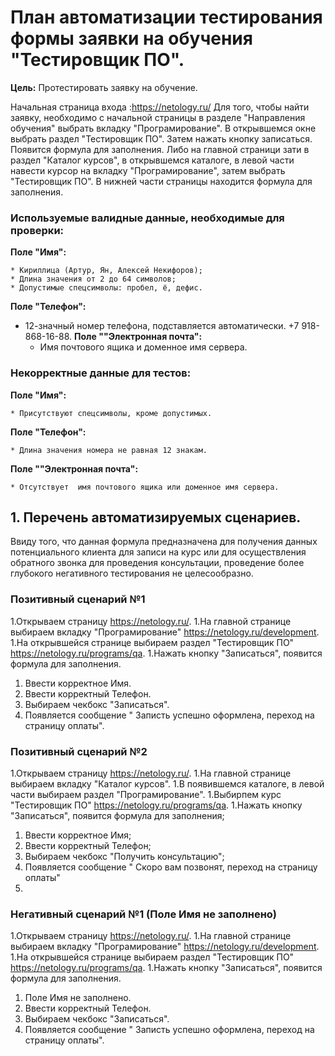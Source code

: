 # План автоматизации тестирования формы заявки на обучения "Тестировщик ПО".
**Цель:** Протестировать заявку на обучение.

Начальная страница входа :https://netology.ru/
Для того, чтобы найти заявку, необходимо с начальной страницы в разделе "Направления обучения" выбрать вкладку "Програмирование". В открывшемся окне выбрать раздел "Тестировщик ПО". Затем нажать кнопку записаться. Появится формула для заполнения. 
Либо на главной страници зати в раздел "Каталог курсов", в открывшемся каталоге, в левой части навести курсор на вкладку "Програмирование", затем выбрать "Тестировщик ПО". В нижней части страницы находится формула для заполнения.  

### Используемые валидные данные, необходимые для проверки:
**Поле "Имя":**

    * Кириллица (Артур, Ян, Алексей Некифоров);
    * Длина значения от 2 до 64 символов;
    * Допустимые спецсимволы: пробел, ё, дефис.   
**Поле "Телефон":**

* 12-значный номер телефона, подставляется автоматически. +7 918-868-16-88. 
**Поле ""Электронная почта":**
    * Имя почтового ящика и доменное имя сервера.
     
### Некорректные данные для тестов:
**Поле "Имя":**

    * Присутствуют спецсимволы, кроме допустимых.
**Поле "Телефон":**

    * Длина значения номера не равная 12 знакам.   
**Поле ""Электронная почта":**

    * Отсутствует  имя почтового ящика или доменное имя сервера.
## 1. Перечень автоматизируемых сценариев.
 Ввиду того, что данная формула предназначена для получения данных потенциального клиента для записи на курс или для осуществления обратного звонка для проведения консультации,  проведение более глубокого негативного тестирования не целесообразно. 
### Позитивный сценарий №1

1.Открываем страницу https://netology.ru/.
1.На главной странице выбираем вкладку "Програмирование" https://netology.ru/development.
1.На открывшейся странице выбираем раздел "Тестировщик ПО" https://netology.ru/programs/qa.
1.Нажать кнопку "Записаться", появится формула для заполнения.
1. Ввести корректное Имя.
1. Ввести корректный Телефон.
1. Выбираем чекбокс "Записаться".
1. Появляется сообщение " Записть успешно оформлена, переход на страницу оплаты".

### Позитивный сценарий №2

1.Открываем страницу https://netology.ru/.
1.На главной странице выбираем вкладку "Каталог курсов".
1.В появившемся каталоге, в левой части выбираем раздел "Програмирование".
1.Выбирпем курс "Тестировщик ПО" https://netology.ru/programs/qa.
1.Нажать кнопку "Записаться", появится формула для заполнения;
1. Ввести корректное Имя;
1. Ввести корректный Телефон;
1. Выбираем чекбокс "Получить консультацию";
1. Появляется сообщение " Скоро вам позвонят, переход на страницу оплаты"
2. 
### Негативный сценарий №1 (Поле Имя не заполнено)
1.Открываем страницу https://netology.ru/.
1.На главной странице выбираем вкладку "Програмирование" https://netology.ru/development.
1.На открывшейся странице выбираем раздел "Тестировщик ПО" https://netology.ru/programs/qa.
1.Нажать кнопку "Записаться", появится формула для заполнения.
1. Поле Имя не заполнено.
1. Ввести корректный Телефон.
1. Выбираем чекбокс "Записаться".
1. Появляется сообщение " Записть успешно оформлена, переход на страницу оплаты".

